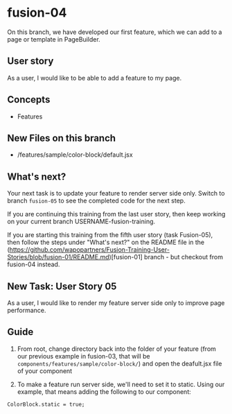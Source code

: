 # fusion-04

On this branch, we have developed our first feature, which we can add to a page or template in PageBuilder.

## User story
As a user, I would like to be able to add a feature to my page.

## Concepts
- Features

## New Files on this branch
- /features/sample/color-block/default.jsx

## What's next?
Your next task is to update your feature to render server side only. Switch to branch `fusion-05` to see the completed code for the next step.

If you are continuing this training from the last user story, then keep working on your current branch USERNAME-fusion-training.

If you are starting this training from the fifth user story (task Fusion-05), then follow the steps under "What's next?" on the README file in the (https://github.com/wapopartners/Fusion-Training-User-Stories/blob/fusion-01/README.md)[fusion-01] branch - but checkout from fusion-04 instead.

## New Task: User Story 05
As a user, I would like to render my feature server side only to improve page performance.

## Guide
1. From root, change directory back into the folder of your feature (from our previous example in fusion-03, that will be `components/features/sample/color-block/`) and open the deafult.jsx file of your component

2. To make a feature run server side, we'll need to set it to static. Using our example, that means adding the following to our component:
```
ColorBlock.static = true;
```